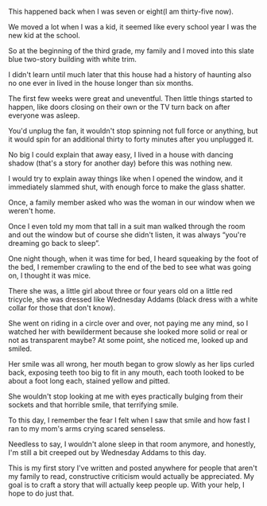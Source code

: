 This happened back when I was seven or eight(I am thirty-five now). 
 
 We moved a lot when I was a kid, it seemed like every school year I was the new kid at the school. 
 
 So at the beginning of the third grade, my family and I moved into this slate blue two-story building with white trim.
 
I didn't learn until much later that this house had a history of haunting also no one ever in lived in the house longer than six months.
 
The first few weeks were great and uneventful. Then little things started to happen, like doors closing on their own or the TV turn back on after everyone was asleep. 

 You'd unplug the fan, it wouldn't stop spinning not full force or anything, but it would spin for an additional thirty to forty minutes after you unplugged it. 
  
 No big I could explain that away easy, I lived in a house with dancing shadow (that's a story for another day) before this was nothing new. 
  
 I would try to explain away things like when I opened the window, and it immediately slammed shut, with enough force to make the glass shatter. 
 
 Once, a family member asked who was the woman in our window when we weren't home.
 
 Once I even told my mom that tall in a suit man walked through the room and out the window but of course she didn't listen, it was always “you're dreaming go back to sleep”.
 
One night though, when it was time for bed, I heard squeaking by the foot of the bed, I remember crawling to the end of the bed to see what was going on, I thought it was mice. 
  
 There she was, a little girl about three or four years old on a little red tricycle, she was dressed like Wednesday Addams (black dress with a white collar for those that don't know).
 
She went on riding in a circle over and over, not paying me any mind, so I watched her with bewilderment because she looked more solid or real or not as transparent maybe? At some point, she noticed me, looked up and smiled.
 
Her smile was all wrong, her mouth began to grow slowly as her lips curled back, exposing teeth too big to fit in any mouth, each tooth looked to be about a foot long each, stained yellow and pitted.  
  
She wouldn't stop looking at me with eyes practically bulging from their sockets and that horrible smile, that terrifying smile.

 To this day, I remember the fear I felt when I saw that smile and how fast I ran to my mom's arms crying scared senseless. 
  
Needless to say, I wouldn't alone sleep in that room anymore, and honestly, I'm still a bit creeped out by Wednesday Addams to this day.

This is my first story I've written and posted anywhere for people that aren't my family to read, constructive criticism would actually be appreciated. My goal is to craft a story that will actually keep people up. With your help, I hope to do just that.
